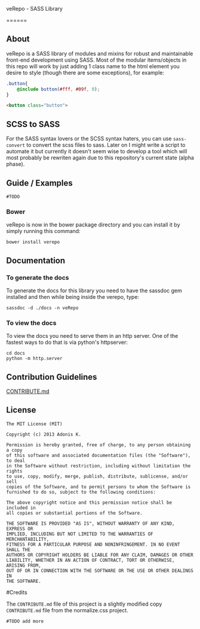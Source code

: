 veRepo - SASS Library

======

## About

veRepo is a SASS library of modules and mixins for robust and maintainable front-end development using SASS. Most of the modular items/objects in this repo will work by just adding 1 class name to the html element you desire to style (though there are some exceptions), for example:

```scss
.button{
	@include button(#fff, #09f, 0);
}
```

```html
<button class="button">
```

## SCSS to SASS

For the SASS syntax lovers or the SCSS syntax haters, you can use `sass-convert` to convert the scss files to sass. Later on I might write a script to automate it but currently it doesn't seem wise to develop a tool which will most probably be rewriten again due to this repository's current state (alpha phase).

## Guide / Examples

	#TODO

### Bower

veRepo is now in the bower package directory and you can install it by simply running this command:

	bower install verepo

## Documentation

### To generate the docs

To generate the docs for this library you need to have the sassdoc gem installed and then while being inside the verepo, type:

	sassdoc -d ./docs -n veRepo

### To view the docs

To view the docs you need to serve them in an http server. One of the fastest ways to do that is via python's httpserver:

	cd docs
	python -m http.server

## Contribution Guidelines

[CONTRIBUTE.md](CONTRIBUTE.md)

## License

	The MIT License (MIT)

	Copyright (c) 2013 Adonis K.

	Permission is hereby granted, free of charge, to any person obtaining a copy
	of this software and associated documentation files (the "Software"), to deal
	in the Software without restriction, including without limitation the rights
	to use, copy, modify, merge, publish, distribute, sublicense, and/or sell
	copies of the Software, and to permit persons to whom the Software is
	furnished to do so, subject to the following conditions:

	The above copyright notice and this permission notice shall be included in
	all copies or substantial portions of the Software.

	THE SOFTWARE IS PROVIDED "AS IS", WITHOUT WARRANTY OF ANY KIND, EXPRESS OR
	IMPLIED, INCLUDING BUT NOT LIMITED TO THE WARRANTIES OF MERCHANTABILITY,
	FITNESS FOR A PARTICULAR PURPOSE AND NONINFRINGEMENT. IN NO EVENT SHALL THE
	AUTHORS OR COPYRIGHT HOLDERS BE LIABLE FOR ANY CLAIM, DAMAGES OR OTHER
	LIABILITY, WHETHER IN AN ACTION OF CONTRACT, TORT OR OTHERWISE, ARISING FROM,
	OUT OF OR IN CONNECTION WITH THE SOFTWARE OR THE USE OR OTHER DEALINGS IN
	THE SOFTWARE.

#Credits

The `CONTRIBUTE.md` file of this project is a slightly modified copy `CONTRIBUTE.md` file from the normalize.css project.

	#TODO add more
